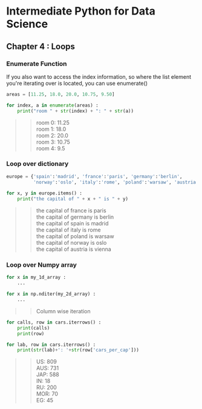 # Intermediate Python for Data Science

## Chapter 4 : Loops

### Enumerate Function
If you also want to access the index information, so where the list element you're iterating over is located, you can use enumerate()
```python
areas = [11.25, 18.0, 20.0, 10.75, 9.50]

for index, a in enumerate(areas) :
    print("room " + str(index) + ": " + str(a))
```
>>room 0: 11.25 <br>
>>room 1: 18.0 <br>
>>room 2: 20.0 <br>
>>room 3: 10.75 <br>
>>room 4: 9.5

### Loop over dictionary
```python
europe = {'spain':'madrid', 'france':'paris', 'germany':'berlin',
          'norway':'oslo', 'italy':'rome', 'poland':'warsaw', 'austria':'vienna' }
          
for x, y in europe.items() :
    print("the capital of " + x + " is " + y)
```
>>the capital of france is paris <br>
>>the capital of germany is berlin <br>
>>the capital of spain is madrid <br>
>>the capital of italy is rome <br>
>>the capital of poland is warsaw <br>
>>the capital of norway is oslo <br>
>>the capital of austria is vienna

### Loop over Numpy array

```python
for x in my_1d_array :
    ...
```
```python
for x in np.nditer(my_2d_array) : 
    ...
```
>>Column wise iteration

```python
for calls, row in cars.iterrows() :
    print(calls)
    print(row)
```

```python
for lab, row in cars.iterrows() :
    print(str(lab)+': '+str(row['cars_per_cap']))
```
>>US: 809 <br>
>>AUS: 731 <br>
>>JAP: 588 <br>
>>IN: 18 <br>
>>RU: 200 <br>
>>MOR: 70 <br>
>>EG: 45
